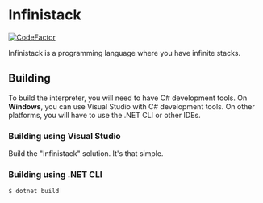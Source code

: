 
# Infinistack

[![CodeFactor](https://www.codefactor.io/repository/github/iammoltony/infinistack/badge)](https://www.codefactor.io/repository/github/iammoltony/infinistack)

Infinistack is a programming language where you have infinite stacks.

## Building

To build the interpreter, you will need to have C# development tools. On **Windows**, you can use Visual Studio with C# development tools. On other platforms, you will have to use the .NET CLI or other IDEs.

### Building using Visual Studio

Build the "Infinistack" solution. It's that simple.

### Building using .NET CLI

`$ dotnet build`
